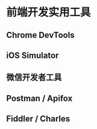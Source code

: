 # 前端开发实用工具

## Chrome DevTools

## iOS Simulator

## 微信开发者工具

## Postman / Apifox

## Fiddler / Charles
